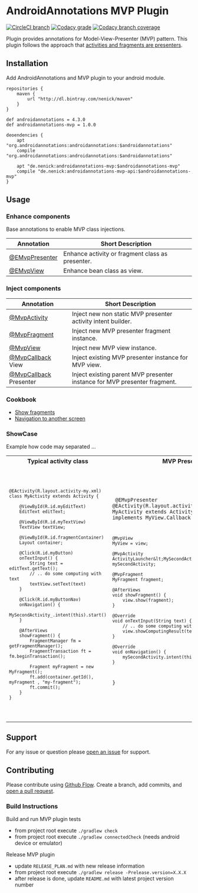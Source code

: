# AndroidAnnotations MVP Plugin

[![CircleCI branch](https://img.shields.io/circleci/project/github/nenick/androidannotations-mvp/master.svg)](https://circleci.com/gh/nenick/androidannotations-mvp)
[![Codacy grade](https://img.shields.io/codacy/grade/cd0e4c895cb3452885b838f8a1aef25c.svg)](https://www.codacy.com/app/nico_kuechler/androidannotations-mvp)
[![Codacy branch coverage](https://img.shields.io/codacy/coverage/cd0e4c895cb3452885b838f8a1aef25c/master.svg)](https://www.codacy.com/app/nico_kuechler/androidannotations-mvp)

Plugin provides annotations for Model-View-Presenter (MVP) pattern.
This plugin follows the approach that [activities and fragments are presenters](http://www.techyourchance.com/activities-android/).


## Installation

Add AndroidAnnotations and MVP plugin to your android module.

```
repositories {
    maven {
        url "http://dl.bintray.com/nenick/maven"
    }
}

def androidannotations = 4.3.0
def androidannotations-mvp = 1.0.0 

deoendencies {
    apt "org.androidannotations:androidannotations:$androidannotations"
    compile "org.androidannotations:androidannotations:$androidannotations"
    
    apt "de.nenick:androidannotations-mvp:$androidannotations-mvp"
    compile "de.nenick:androidannotations-mvp-api:$androidannotations-mvp"
}
```

## Usage

### Enhance components

Base annotations to enable MVP class injections.

Annotation | Short Description
---|---
[@EMvpPresenter](EnhanceAsPresenter.md) | Enhance activity or fragment class as presenter.
[@EMvpView](EnhanceAsView.md) | Enhance bean class as view.

### Inject components

Annotation | Short Description
---|---
[@MvpActivity](docs/EnhanceAsPresenter.md) | Inject new non static MVP presenter activity intent builder.
[@MvpFragment](docs/EnhanceAsPresenter.md) | Inject new MVP presenter fragment instance.
[@MvpView](docs/EnhanceAsPresenter.md) | Inject new MVP view instance.
[@MvpCallback](docs/EnhanceAsView.md#presenter_callback) View | Inject existing MVP presenter instance for MVP view.
[@MvpCallback](docs/EnhanceAsPresenter.md) Presenter | Inject existing parent MVP presenter instance for MVP presenter fragment.

### Cookbook 

* [Show fragments](docs/CookManageFragments.md)
* [Navigation to another screen](docs/CookViewNavigation.md)

### ShowCase

Example how code may separated ... 

<table>
    <tr>
        <th>Typical activity class</td>
        <th>MVP Presenter</td>
        <th>MVP View</td>
    </tr>
    <tr>
        <td><pre><code class="hljs nginx">
        
    @EActivity(R.layout.activity-my.xml)
    class MyActivity extends Activity {

        @ViewById(R.id.myEditText)
        EditText editText;

        @ViewById(R.id.myTextView)
        TextView textView;

        @ViewById(R.id.fragmentContainer)
        Layout container;

        @Click(R.id.myButton)
        onTextInput() {
            String text = editText.getText();
            // .. do some computing with text
            textView.setText(text)
        }

        @Click(R.id.myButtonNav)
        onNavigation() {
            MySecondActivity_.intent(this).start()
        }

        @AfterViews
        showFragment() {
            FragmentManager fm = getFragmentManager();
            FragmentTransaction ft = fm.beginTransaction();   

            Fragment myFragment = new MyFragment();
            ft.add(container.getId(), myFragment , "my-fragment");
            ft.commit();
        }
    }

</code></pre></td>
        <td><pre><code class="hljs nginx">
@EMvpPresenter
@EActivity(R.layout.activity-my.xml)
class MyActivity extends Activity implements MyView.Callback {
    
    @MvpView
    MyView = view;
    
    @MvpActivity
    ActivityLauncher&lt;MySecondActivity_.IntentBuilder_&gt; mySecondActivity;
    
    @MvpFragment
    MyFragment fragment;
    
    @AfterViews
    void showFragment() {
        view.show(fragment);
    }
    
    @Override
    void onTextInput(String text) {
        // .. do some computing with text
        view.showComputingResult(text)
    }
    
    @Override
    void onNavigation() {
        mySecondActivity.intent(this).start();
    }
}
        </code></pre></td>
        <td><pre><code class="hljs nginx">
@EMvpView
@EBean
class MyView {

    interface Callback {
        void onTextInput(String text);
        void onNavigation();
        FragmentManager getFragmentManager();
    }

    @ViewById(R.id.myEditText)
    EditText editText;
        
    @ViewById(R.id.myTextView)
    TextView textView;

    @ViewById(R.id.fragmentContainer)
    Layout container;
    
    @MvpCallback
    Callback callback;
    
    @Click(R.id.myButton)
    void onMyButton() {
        callback.onTextInput(editText.getText());
    }
    
    void showComputingResult(String text) {
        textView.setText(text)
    }
    
    void show(Fragment fragment) {
        FragmentManager fm = getFragmentManager();
        FragmentTransaction ft = fm.beginTransaction();   
        ft.add(container.getId(), fragment, "my-fragment");
        ft.commit();
    }
}
        </code></pre></td>
    </tr>
</table>

## Support

For any issue or question please [open an issue](https://github.com/nenick/androidannotations-mvp/issues/new) for support.

## Contributing

Please contribute using [Github Flow](https://guides.github.com/introduction/flow/). 
Create a branch, add commits, and [open a pull request](https://github.com/nenick/androidannotations-mvp/compare/).

### Build Instructions

Build and run MVP plugin tests

* from project root execute `./gradlew check`
* from project root execute `./gradlew connectedCheck` (needs android device or emulator)

Release MVP plugin

* update `RELEASE_PLAN.md` with new release information
* from project root execute  `./gradlew release -Prelease.version=X.X.X`
* after release is done, update `README.md` with latest project version number
